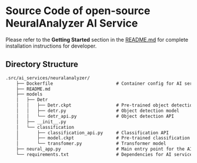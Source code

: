 # Source Code of open-source NeuralAnalyzer AI Service

Please refer to the **Getting Started** section in the [README.md](README.md) for complete installation instructions for developer.

## Directory Structure

```txt
.src/ai_services/neuralanalyzer/
    ├── Dockerfile                        # Container config for AI services
    ├── README.md
    ├── models
    │   ├── Detr
    │   │   ├── Detr.ckpt                 # Pre-trained object detection checkpoint
    │   │   ├── detr.py                   # Object detection model
    │   │   └── detr_api.py               # Object detection API
    │   ├── __init__.py
    │   └── classification
    │       ├── classification_api.py     # Classification API
    │       ├── model.ckpt                # Pre-trained classification checkpoint
    │       └── transfomer.py             # Transformer model
    ├── neural_app.py                     # Main entry point for the AI service
    └── requirements.txt                  # Dependencies for AI services
```
